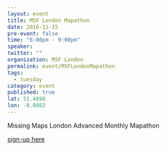 ```yaml
---
layout: event
title: MSF London Mapathon
date: 2016-11-15
pre-event: false
time: "6:00pm - 9:00pm"
speaker: 
twitter: ""
organization: MSF London 
permalink: event/MSFLondonMapathon
tags: 
  - tuesday
category: event
published: true
lat: 51.4898
lon: -0.0882
---
```


Missing Maps London Advanced Monthly Mapathon

[sign-up here](https://www.eventbrite.co.uk/e/missing-maps-london-november-mid-month-mapping-party-tickets-28890484216?aff=eac2)
